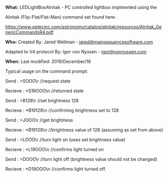 **What:** LEDLightBoxAlnitak - PC controlled lightbox implmented using the 

  Alnitak (Flip-Flat/Flat-Man) command set found here:

  https://www.optecinc.com/astronomy/catalog/alnitak/resources/Alnitak_GenericCommandsR4.pdf

**Who:** 
  Created By: Jared Wellman - jared@mainsequencesoftware.com

  Adapted to V4 protocol By: Igor von Nyssen - igor@vonnyssen.com


**When:** 
  Last modified:  2019/December/19

Typical usage on the command prompt:

Send     : >SOOO\r      //request state

Recieve  : *S19OOO\n    //returned state

Send     : >B128\r      //set brightness 128

Recieve  : *B19128\n    //confirming brightness set to 128

Send     : >JOOO\r      //get brightness

Recieve  : *B19128\n    //brightness value of 128 (assuming as set from above)

Send     : >LOOO\r      //turn light on (uses set brightness value)

Recieve  : *L19OOO\n    //confirms light turned on

Send     : >DOOO\r      //turn light off (brightness value should not be changed)

Recieve  : *D19OOO\n    //confirms light turned off.
